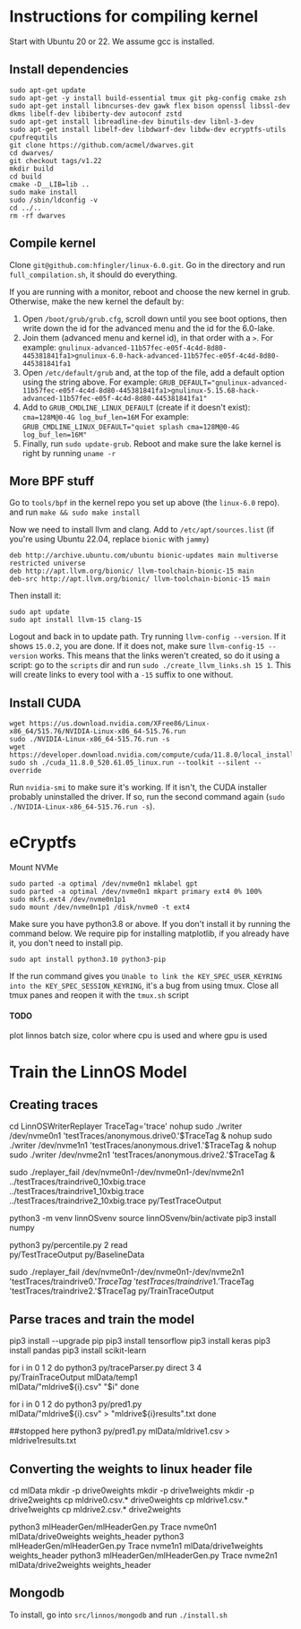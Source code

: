 # Instructions for compiling kernel

Start with Ubuntu 20 or 22. We assume gcc is installed.

## Install dependencies

```
sudo apt-get update
sudo apt-get -y install build-essential tmux git pkg-config cmake zsh
sudo apt-get install libncurses-dev gawk flex bison openssl libssl-dev dkms libelf-dev libiberty-dev autoconf zstd
sudo apt-get install libreadline-dev binutils-dev libnl-3-dev
sudo apt-get install libelf-dev libdwarf-dev libdw-dev ecryptfs-utils cpufrequtils 
git clone https://github.com/acmel/dwarves.git 
cd dwarves/
git checkout tags/v1.22
mkdir build
cd build
cmake -D__LIB=lib ..
sudo make install
sudo /sbin/ldconfig -v
cd ../..
rm -rf dwarves
```

## Compile kernel

Clone `git@github.com:hfingler/linux-6.0.git`.
Go in the directory and run `full_compilation.sh`, it should do everything.

If you are running with a monitor, reboot and choose the new kernel in grub.
Otherwise, make the new kernel the default by:
1. Open `/boot/grub/grub.cfg`, scroll down until you see boot options, then write down the id for the advanced menu and the id for the 6.0-lake.
2. Join them (advanced menu and kernel id), in that order with a `>`. For example:
`gnulinux-advanced-11b57fec-e05f-4c4d-8d80-445381841fa1>gnulinux-6.0-hack-advanced-11b57fec-e05f-4c4d-8d80-445381841fa1`
3. Open `/etc/default/grub` and, at the top of the file, add a default option using the string above. For example:
`GRUB_DEFAULT="gnulinux-advanced-11b57fec-e05f-4c4d-8d80-445381841fa1>gnulinux-5.15.68-hack-advanced-11b57fec-e05f-4c4d-8d80-445381841fa1"`
4. Add to `GRUB_CMDLINE_LINUX_DEFAULT` (create if it doesn't exist): `cma=128M@0-4G log_buf_len=16M`
For example: `GRUB_CMDLINE_LINUX_DEFAULT="quiet splash cma=128M@0-4G log_buf_len=16M"`
5. Finally, run `sudo update-grub`. Reboot and make sure the lake kernel is right by running `uname -r`


## More BPF stuff

Go to `tools/bpf` in the kernel repo you set up above (the `linux-6.0` repo).
and run `make && sudo make install`

Now we need to install llvm and clang.
Add to `/etc/apt/sources.list` (if you're using Ubuntu 22.04, replace `bionic` with `jammy`)
```
deb http://archive.ubuntu.com/ubuntu bionic-updates main multiverse restricted universe
deb http://apt.llvm.org/bionic/ llvm-toolchain-bionic-15 main
deb-src http://apt.llvm.org/bionic/ llvm-toolchain-bionic-15 main
```

Then install it:
```
sudo apt update
sudo apt install llvm-15 clang-15
```

Logout and back in to update path. Try running  `llvm-config --version`.
If it shows `15.0.2`, you are done.
If it does not, make sure `llvm-config-15 --version` works.
This means that the links weren't created, so do it using a script:
go to the `scripts` dir and run `sudo ./create_llvm_links.sh 15 1`.
This will create links to every tool with a `-15` suffix to one without.


## Install CUDA

```
wget https://us.download.nvidia.com/XFree86/Linux-x86_64/515.76/NVIDIA-Linux-x86_64-515.76.run
sudo ./NVIDIA-Linux-x86_64-515.76.run -s
wget https://developer.download.nvidia.com/compute/cuda/11.8.0/local_installers/cuda_11.8.0_520.61.05_linux.run
sudo sh ./cuda_11.8.0_520.61.05_linux.run --toolkit --silent --override
```
Run `nvidia-smi` to make sure it's working. If it isn't, the CUDA installer probably uninstalled the driver.
If so, run the second command again (`sudo ./NVIDIA-Linux-x86_64-515.76.run -s`).


# eCryptfs

Mount NVMe
```
sudo parted -a optimal /dev/nvme0n1 mklabel gpt
sudo parted -a optimal /dev/nvme0n1 mkpart primary ext4 0% 100%
sudo mkfs.ext4 /dev/nvme0n1p1
sudo mount /dev/nvme0n1p1 /disk/nvme0 -t ext4
```

Make sure you have python3.8 or above.
If you don't install it by running the command below. We require pip for installing matplotlib, if you already have it, you don't need to install pip.
```
sudo apt install python3.10 python3-pip
```

If the run command gives you `Unable to link the KEY_SPEC_USER_KEYRING into the KEY_SPEC_SESSION_KEYRING`,
it's a bug from using tmux. Close all tmux panes and reopen it with the `tmux.sh` script


#### TODO

plot linnos batch size, color where cpu is used and where gpu is used

# Train the LinnOS Model

## Creating traces

cd LinnOSWriterReplayer
TraceTag='trace'
nohup sudo ./writer /dev/nvme0n1 'testTraces/anonymous.drive0.'$TraceTag &
nohup sudo ./writer /dev/nvme1n1 'testTraces/anonymous.drive1.'$TraceTag &
nohup sudo ./writer /dev/nvme2n1 'testTraces/anonymous.drive2.'$TraceTag &

sudo ./replayer_fail /dev/nvme0n1-/dev/nvme0n1-/dev/nvme2n1 \
 ../testTraces/traindrive0_10xbig.trace \
 ../testTraces/traindrive1_10xbig.trace \
 ../testTraces/traindrive2_10xbig.trace py/TestTraceOutput
 
python3 -m venv linnOSvenv
source linnOSvenv/bin/activate
pip3 install numpy
 
python3 py/percentile.py 2 read \
py/TestTraceOutput py/BaselineData

sudo ./replayer_fail /dev/nvme0n1-/dev/nvme0n1-/dev/nvme2n1 \
 'testTraces/traindrive0.'$TraceTag \
 'testTraces/traindrive1.'$TraceTag \
 'testTraces/traindrive2.'$TraceTag py/TrainTraceOutput
 
## Parse traces and train the model

pip3 install --upgrade pip
pip3 install tensorflow
pip3 install keras
pip3 install pandas
pip3 install scikit-learn

for i in 0 1 2 
do
   python3 py/traceParser.py direct 3 4 \
   py/TrainTraceOutput mlData/temp1 \
   mlData/"mldrive${i}.csv" "$i"
done

for i in 0 1 2 
do
   python3 py/pred1.py \
   mlData/"mldrive${i}.csv" > "mldrive${i}results".txt
done



##stopped here
python3 py/pred1.py mlData/mldrive1.csv > mldrive1results.txt


## Converting the weights to linux header file

cd mlData
mkdir -p drive0weights
mkdir -p drive1weights
mkdir -p drive2weights
cp mldrive0.csv.* drive0weights
cp mldrive1.csv.* drive1weights
cp mldrive2.csv.* drive2weights
 
python3 mlHeaderGen/mlHeaderGen.py Trace nvme0n1 mlData/drive0weights weights_header
python3 mlHeaderGen/mlHeaderGen.py Trace nvme1n1 mlData/drive1weights weights_header
python3 mlHeaderGen/mlHeaderGen.py Trace nvme2n1 mlData/drive2weights weights_header


## Mongodb

To install, go into `src/linnos/mongodb` and run `./install.sh`